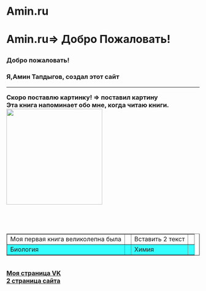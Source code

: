 # Amin.ru
<html>


<head>
<title>Amin_360</title>
</head>

<left>
<h1>

Amin.ru=>  Добро Пожаловать!
</h1>
</left>


<h3>Добро пожаловать!<h3>


<body background="4.jpg">
<selection class="container">

</selection>

<front size="5" color="blue" face="Tahoma">
<b>Я,Амин Тапдыгов, создал этот сайт </b>
<br>

<hr color="red" size="3">
Скоро поставлю картинку! => поставил картину
<br> Эта книга напоминает обо мне, когда читаю книги.

</front>


<br>

<img src="1.png" width="250">
<br><br><br><br>
<table border="1">
<tr>
<td> Моя первая книга великолепна была<td>
<td>Вставить 2 текст<td>
</tr>


<tr bgcolor="33FFFF"> 
<td> Биология<td>
<td>Химия<td>
</tr>



</table>

<br>
<a href="https://vk.com/aminedeveloperofficial"><b><font size="3">Моя страница  VK</b></font></a>

<br>
<a href="2.html"><b><font size="3">2 страница cайта </b></font></a>


</body>




</html>
